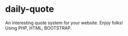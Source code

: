 # daily-quote
An interesting quote system for your website. Enjoy folks!
<br>
Using PHP, HTML, BOOTSTRAP.
